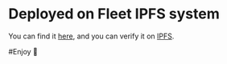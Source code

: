 # Deployed on Fleet IPFS system

You can find it [here](jolly-grass-0866.on.fleek.co), and you can verify it on [IPFS](https://ipfs.fleek.co/ipfs/QmTJttoEeHRNKvBuBfkkR97QMaVPyaSSgHPTnBqvoUWZ3A/).

#Enjoy 🤟
